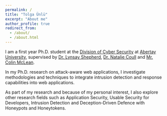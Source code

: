 ```yaml
---
permalink: /
title: "Tolga Ünlü"
excerpt: "About me"
author_profile: true
redirect_from: 
  - /about/
  - /about.html
---
```


I am a first year Ph.D. student at the [Division of Cyber Security](https://www.abertay.ac.uk/research-overview/research-strategy-and-structure/division-of-cyber-security/) at [Abertay University](https://www.abertay.ac.uk/), supervised by [Dr. Lynsay Shepherd](https://www.abertay.ac.uk/staff-search/dr-lynsay-shepherd/), [Dr. Natalie Coull](https://www.abertay.ac.uk/staff-search/dr-natalie-coull/) and [Mr. Colin McLean](https://www.abertay.ac.uk/staff-search/mr-colin-mclean/).

In my Ph.D. research on attack-aware web applications, I investigate methodologies and techniques to integrate intrusion detection and response capabilities into web applications. 

As part of my research and because of my personal interest, I also explore other research fields such as Application Security, Usable Security for Developers, Intrusion Detection and Deception-Driven Defence with Honeypots and Honeytokens. 
